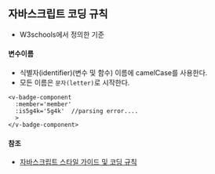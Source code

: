 ## 자바스크립트 코딩 규칙 
- W3schools에서 정의한 기준

#### 변수이름
- 식별자(identifier)(변수 및 함수) 이름에 camelCase를 사용한다. 
- 모든 이름은 `문자(letter)`로 시작한다. 
  
```
<v-badge-component
  :member='member'
  :is5g4k='5g4k'  //parsing error....
  >
</v-badge-component>
```
  
  


#### 참조
- [자바스크립트 스타일 가이드 및 코딩 규칙](https://lifea.co.kr/%EC%9E%90%EB%B0%94%EC%8A%A4%ED%81%AC%EB%A6%BD%ED%8A%B8-%EC%8A%A4%ED%83%80%EC%9D%BC-%EA%B0%80%EC%9D%B4%EB%93%9C-%EB%B0%8F-%EC%BD%94%EB%94%A9-%EA%B7%9C%EC%B9%99-style-guide-coding-conventions/)
  
